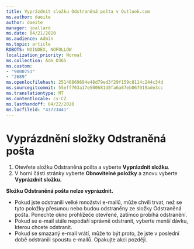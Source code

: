 ```yaml
---
title: Vyprázdnit složku Odstraněná pošta v Outlook.com
ms.author: daeite
author: daeite
manager: joallard
ms.date: 04/21/2020
ms.audience: Admin
ms.topic: article
ROBOTS: NOINDEX, NOFOLLOW
localization_priority: Normal
ms.collection: Adm_O365
ms.custom:
- "9000751"
- "2689"
ms.openlocfilehash: 25140869694e48d79ed3f29f159c8114c244c34d
ms.sourcegitcommit: 55eff703a17e500681d8fa6a87eb067019ade3cc
ms.translationtype: MT
ms.contentlocale: cs-CZ
ms.lasthandoff: 04/22/2020
ms.locfileid: "43723441"
---
```

# <a name="empty-the-deleted-items-folder"></a>Vyprázdnění složky Odstraněná pošta

1. Otevřete složku Odstraněná pošta a vyberte **Vyprázdnit složku**.
2. V horní části stránky vyberte **Obnovitelné položky** a znovu vyberte **Vyprázdnit složku.**

**Složku Odstraněná pošta nelze vyprázdnit.**

- Pokud jste odstranili velké množství e-mailů, může chvíli trvat, než se tyto položky přesunou nebo budou odstraněny ze složky Odstraněná pošta. Ponechte okno prohlížeče otevřené, zatímco probíhá odstranění.
- Pokud se e-mail stále nepodaří správně odstranit, vyberte menší dávku, kterou chcete odstranit.
- Pokud se smazaný e-mail vrátí, může to být proto, že jste v poslední době odstranili spoustu e-mailů. Opakujte akci později.